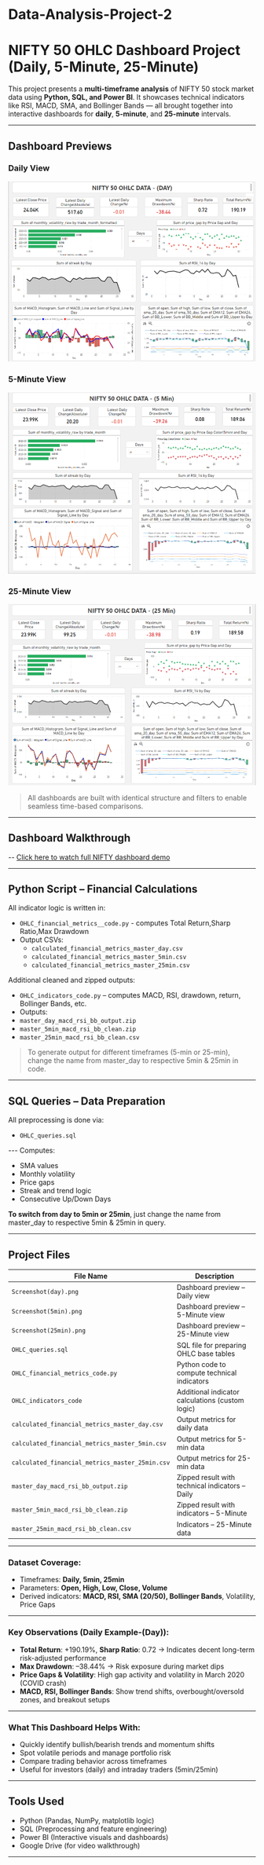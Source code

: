 # Data-Analysis-Project-2

#  NIFTY 50 OHLC Dashboard Project (Daily, 5-Minute, 25-Minute)

This project presents a **multi-timeframe analysis** of NIFTY 50 stock market data using **Python, SQL, and Power BI**. It showcases technical indicators like RSI, MACD, SMA, and Bollinger Bands — all brought together into interactive dashboards for **daily**, **5-minute**, and **25-minute** intervals.

---

## Dashboard Previews

###  Daily View  
![NIFTY OHLC Dashboard - Daily](Screenshot(day).png)

###  5-Minute View  
![NIFTY OHLC Dashboard - 5Min](Screenshot(5min).png)

###  25-Minute View  
![NIFTY OHLC Dashboard - 25Min](Screenshot(25min).png)

>  All dashboards are built with identical structure and filters to enable seamless time-based comparisons.

---

##  Dashboard Walkthrough

-- [Click here to watch full NIFTY dashboard demo](https://drive.google.com/uc?export=download&id=1ynnISazsBVBx6XZywOWQHHjozF91CU7P)


---

##  Python Script – Financial Calculations

All indicator logic is written in:

- `OHLC_financial_metrics__code.py` - computes Total Return,Sharp Ratio,Max Drawdown
- Output CSVs:
  - `calculated_financial_metrics_master_day.csv`
  - `calculated_financial_metrics_master_5min.csv`
  - `calculated_financial_metrics_master_25min.csv`

 Additional cleaned and zipped outputs:

- `OHLC_indicators_code.py` – computes MACD, RSI, drawdown, return, Bollinger Bands, etc.  
- Outputs:
- `master_day_macd_rsi_bb_output.zip`  
- `master_5min_macd_rsi_bb_clean.zip`  
- `master_25min_macd_rsi_bb_clean.csv`

>  To generate output for different timeframes (5-min or 25-min), change the  name from master_day to respective 5min & 25min in code.

---

##  SQL Queries – Data Preparation

All preprocessing is done via:
- `OHLC_queries.sql`

--- Computes:
- SMA values  
- Monthly volatility  
- Price gaps  
- Streak and trend logic
- Consecutive Up/Down Days

 **To switch from day to 5min or 25min**, just change the  name from master_day to respective 5min & 25min in query.

---

##  Project Files

| File Name                                 | Description |
|------------------------------------------|-------------|
| `Screenshot(day).png`                    | Dashboard preview – Daily view |
| `Screenshot(5min).png`                   | Dashboard preview – 5-Minute view |
| `Screenshot(25min).png`                  | Dashboard preview – 25-Minute view |
| `OHLC_queries.sql`                       | SQL file for preparing OHLC base tables |
| `OHLC_financial_metrics_code.py`         | Python code to compute technical indicators |
| `OHLC_indicators_code`                   | Additional indicator calculations (custom logic) |
| `calculated_financial_metrics_master_day.csv`     | Output metrics for daily data |
| `calculated_financial_metrics_master_5min.csv`    | Output metrics for 5-min data |
| `calculated_financial_metrics_master_25min.csv`   | Output metrics for 25-min data |
| `master_day_macd_rsi_bb_output.zip`              | Zipped result with technical indicators – Daily |
| `master_5min_macd_rsi_bb_clean.zip`              | Zipped result with indicators – 5-Minute |
| `master_25min_macd_rsi_bb_clean.csv`             | Indicators – 25-Minute data |

---

###  Dataset Coverage:
- Timeframes: **Daily, 5min, 25min**
- Parameters: **Open, High, Low, Close, Volume**
- Derived indicators: **MACD, RSI, SMA (20/50), Bollinger Bands**, Volatility, Price Gaps

---

###  Key Observations (Daily Example-(Day)):
-  **Total Return**: +190.19%, **Sharp Ratio**: 0.72 → Indicates decent long-term risk-adjusted performance  
-  **Max Drawdown**: –38.44% → Risk exposure during market dips  
-  **Price Gaps & Volatility**: High gap activity and volatility in March 2020 (COVID crash)  
-  **MACD, RSI, Bollinger Bands**: Show trend shifts, overbought/oversold zones, and breakout setups

---

###  What This Dashboard Helps With:
-  Quickly identify bullish/bearish trends and momentum shifts  
-  Spot volatile periods and manage portfolio risk  
-  Compare trading behavior across timeframes  
-  Useful for investors (daily) and intraday traders (5min/25min)

---


##  Tools Used

-  Python (Pandas, NumPy, matplotlib logic)  
-  SQL (Preprocessing and feature engineering)  
-  Power BI (Interactive visuals and dashboards)  
-  Google Drive (for video walkthrough)

---



